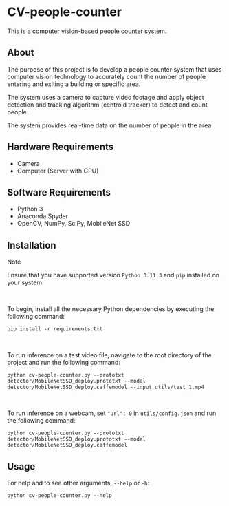 # CV-people-counter

This is a computer vision-based people counter system.

## About

The purpose of this project is to develop a people counter system that uses computer vision technology to accurately count the number of people entering and exiting a building or specific area.

The system uses a camera to capture video footage and apply object detection and tracking algorithm (centroid tracker) to detect and count people.

The system provides real-time data on the number of people in the area.

## Hardware Requirements

- Camera
- Computer (Server with GPU)

## Software Requirements

- Python 3
- Anaconda Spyder
- OpenCV, NumPy, SciPy, MobileNet SSD

## Installation

> [!NOTE]
> Ensure that you have supported version `Python 3.11.3` and `pip` installed on your system.
<br />

To begin, install all the necessary Python dependencies by executing the following command:

```
pip install -r requirements.txt
```
<br />
 
To run inference on a test video file, navigate to the root directory of the project and run the following command:

```
python cv-people-counter.py --prototxt detector/MobileNetSSD_deploy.prototxt --model detector/MobileNetSSD_deploy.caffemodel --input utils/test_1.mp4
```
<br />

To run inference on a webcam, set `"url": 0` in `utils/config.json` and run the following command:

```
python cv-people-counter.py --prototxt detector/MobileNetSSD_deploy.prototxt --model detector/MobileNetSSD_deploy.caffemodel
```

## Usage

For help and to see other arguments, `--help` or `-h`:

```
python cv-people-counter.py --help
```

